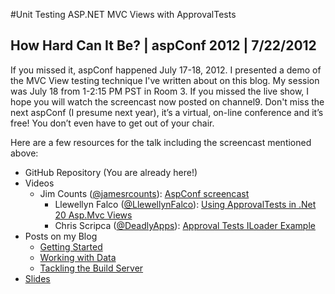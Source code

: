 #Unit Testing ASP.NET MVC Views with ApprovalTests

## How Hard Can It Be? | aspConf 2012 | 7/22/2012

If you missed it, aspConf happened July 17-18, 2012.  I presented a demo of the MVC View testing technique I've written about on this blog. My session was July 18 from 1-2:15 PM PST in Room 3.  If you missed the live show, I hope you will watch the screencast now posted on channel9.  Don't miss the next aspConf (I presume next year), it’s a virtual, on-line conference and it’s free!  You don’t even have to get out of your chair.

Here are a few resources for the talk including the screencast mentioned above:

* GitHub Repository (You are already here!)
* Videos
  * Jim Counts ([@jamesrcounts](https://twitter.com/jamesrcounts)): [AspConf screencast](http://channel9.msdn.com/Events/aspConf/aspConf/Testing-ASP-NET-MVC-Views-from-New-Project-to-the-Build-Server?format=html5)
	* Llewellyn Falco ([@LlewellynFalco](https://twitter.com/LlewellynFalco)): [Using ApprovalTests in .Net 20 Asp.Mvc Views](http://www.youtube.com/watch?v=SttlPzwJw3U&hd=1)
	* Chris Scripca ([@DeadlyApps](https://twitter.com/DeadlyApps)): [Approval Tests ILoader Example](http://www.youtube.com/watch?v=5gIeJ6z82Pk&hd=1)
* Posts on my Blog
	* [Getting Started](http://ihadthisideaonce.com/2012/05/15/approvaltests-and-mvc-views-getting-started/)
	* [Working with Data](http://ihadthisideaonce.com/2012/05/16/approvaltests-and-mvc-views-working-with-data/)
	* [Tackling the Build Server](http://ihadthisideaonce.com/2012/05/17/approvaltests-and-mvc-views-tackling-the-build-server/)
* [Slides](https://speakerdeck.com/u/jrc1800/p/how-hard-can-it-be-unit-testing-asp-dot-net-mvc-views)